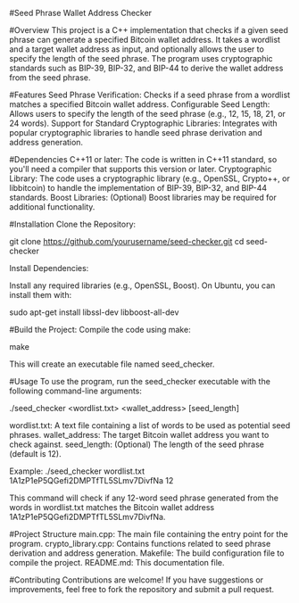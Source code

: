 #Seed Phrase Wallet Address Checker

#Overview
This project is a C++ implementation that checks if a given seed phrase can generate a specified Bitcoin wallet address. It takes a wordlist and a target wallet address as input, and optionally allows the user to specify the length of the seed phrase. The program uses cryptographic standards such as BIP-39, BIP-32, and BIP-44 to derive the wallet address from the seed phrase.

#Features
Seed Phrase Verification: Checks if a seed phrase from a wordlist matches a specified Bitcoin wallet address.
Configurable Seed Length: Allows users to specify the length of the seed phrase (e.g., 12, 15, 18, 21, or 24 words).
Support for Standard Cryptographic Libraries: Integrates with popular cryptographic libraries to handle seed phrase derivation and address generation.

#Dependencies
C++11 or later: The code is written in C++11 standard, so you'll need a compiler that supports this version or later.
Cryptographic Library: The code uses a cryptographic library (e.g., OpenSSL, Crypto++, or libbitcoin) to handle the implementation of BIP-39, BIP-32, and BIP-44 standards.
Boost Libraries: (Optional) Boost libraries may be required for additional functionality.

#Installation
Clone the Repository:

git clone https://github.com/yourusername/seed-checker.git
cd seed-checker

Install Dependencies:

Install any required libraries (e.g., OpenSSL, Boost).
On Ubuntu, you can install them with:

sudo apt-get install libssl-dev libboost-all-dev

#Build the Project:
Compile the code using make:

make

This will create an executable file named seed_checker.

#Usage
To use the program, run the seed_checker executable with the following command-line arguments:

./seed_checker <wordlist.txt> <wallet_address> [seed_length]

wordlist.txt: A text file containing a list of words to be used as potential seed phrases.
wallet_address: The target Bitcoin wallet address you want to check against.
seed_length: (Optional) The length of the seed phrase (default is 12).

Example:
./seed_checker wordlist.txt 1A1zP1eP5QGefi2DMPTfTL5SLmv7DivfNa 12

This command will check if any 12-word seed phrase generated from the words in wordlist.txt matches the Bitcoin wallet address 1A1zP1eP5QGefi2DMPTfTL5SLmv7DivfNa.

#Project Structure
main.cpp: The main file containing the entry point for the program.
crypto_library.cpp: Contains functions related to seed phrase derivation and address generation.
Makefile: The build configuration file to compile the project.
README.md: This documentation file.

#Contributing
Contributions are welcome! If you have suggestions or improvements, feel free to fork the repository and submit a pull request.
